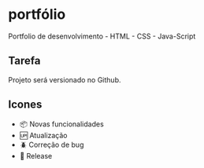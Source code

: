 # portfólio

Portfolio de desenvolvimento - HTML - CSS - Java-Script

## Tarefa

Projeto será versionado no Github.

## Icones

- :package: Novas funcionalidades
- :up: Atualização
- :beetle: Correção de bug
- :checkered_flag: Release


